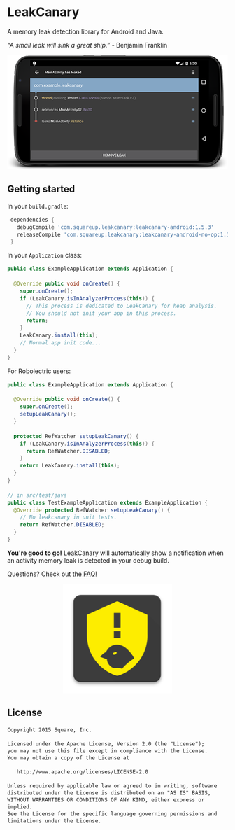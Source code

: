
# LeakCanary

A memory leak detection library for Android and Java.

*“A small leak will sink a great ship.”* - Benjamin Franklin

<p align="center">
<img src="https://github.com/square/leakcanary/blob/master/assets/screenshot.png"/>
</p>

## Getting started

In your `build.gradle`:

```gradle
 dependencies {
   debugCompile 'com.squareup.leakcanary:leakcanary-android:1.5.3'
   releaseCompile 'com.squareup.leakcanary:leakcanary-android-no-op:1.5.3'
 }
```

In your `Application` class:

```java
public class ExampleApplication extends Application {

  @Override public void onCreate() {
    super.onCreate();
    if (LeakCanary.isInAnalyzerProcess(this)) {
      // This process is dedicated to LeakCanary for heap analysis.
      // You should not init your app in this process.
      return;
    }
    LeakCanary.install(this);
    // Normal app init code...
  }
}
```

For Robolectric users:

```java
public class ExampleApplication extends Application {

  @Override public void onCreate() {
    super.onCreate();
    setupLeakCanary();
  }
 
  protected RefWatcher setupLeakCanary() {
    if (LeakCanary.isInAnalyzerProcess(this)) {
      return RefWatcher.DISABLED;
    }
    return LeakCanary.install(this);
  }
}
 
// in src/test/java
public class TestExampleApplication extends ExampleApplication {
  @Override protected RefWatcher setupLeakCanary() {
    // No leakcanary in unit tests.
    return RefWatcher.DISABLED;
  }
}

```

**You're good to go!** LeakCanary will automatically show a notification when an activity memory leak is detected in your debug build.

Questions? Check out [the FAQ](https://github.com/square/leakcanary/wiki/FAQ)!

<p align="center">
<img src="https://github.com/square/leakcanary/blob/master/assets/icon_512.png" width="250"/>
</p>

## License

    Copyright 2015 Square, Inc.

    Licensed under the Apache License, Version 2.0 (the "License");
    you may not use this file except in compliance with the License.
    You may obtain a copy of the License at

       http://www.apache.org/licenses/LICENSE-2.0

    Unless required by applicable law or agreed to in writing, software
    distributed under the License is distributed on an "AS IS" BASIS,
    WITHOUT WARRANTIES OR CONDITIONS OF ANY KIND, either express or implied.
    See the License for the specific language governing permissions and
    limitations under the License.
